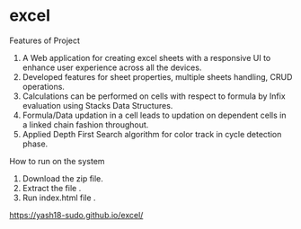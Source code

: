 # excel
Features of Project
1. A Web application for creating excel sheets with a responsive UI to enhance user experience across all the devices.
2. Developed features for sheet properties, multiple sheets handling, CRUD operations.
3. Calculations can be performed on cells with respect to formula by Infix evaluation using Stacks Data Structures.
4. Formula/Data updation in a cell leads to updation on dependent cells in a linked chain fashion throughout.
5. Applied Depth First Search algorithm for color track in cycle detection phase.


How to run on the system 
1. Download the zip file.
2. Extract the file . 
3. Run index.html file . 

https://yash18-sudo.github.io/excel/
